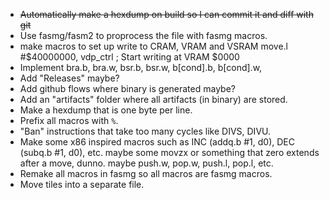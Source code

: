 * ~~Automatically make a hexdump on build so I can commit it and diff with git~~
* Use fasmg/fasm2 to proprocess the file with fasmg macros.
* make macros to set up write to CRAM, VRAM and VSRAM
    move.l  #$40000000, vdp_ctrl    ; Start writing at VRAM $0000
* Implement bra.b, bra.w, bsr.b, bsr.w, b[cond].b, b[cond].w, 
* Add "Releases" maybe?
* Add github flows where binary is generated maybe?
* Add an "artifacts" folder where all artifacts (in binary) are stored.
* Make a hexdump that is one byte per line.
* Prefix all macros with `%`.
* "Ban" instructions that take too many cycles like DIVS, DIVU.
* Make some x86 inspired macros such as INC (addq.b #1, d0), DEC (subq.b #1, d0), etc.
  maybe some movzx or something that zero extends after a move, dunno.
  maybe push.w, pop.w, push.l, pop.l, etc.
* Remake all macros in fasmg so all macros are fasmg macros.
* Move tiles into a separate file.